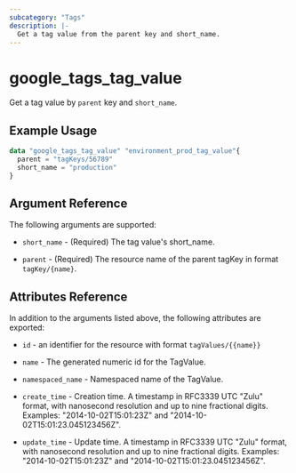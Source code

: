 ```yaml
---
subcategory: "Tags"
description: |-
  Get a tag value from the parent key and short_name.
---
```


# google\_tags\_tag\_value

Get a tag value by `parent` key and `short_name`.

## Example Usage

```tf
data "google_tags_tag_value" "environment_prod_tag_value"{
  parent = "tagKeys/56789"
  short_name = "production"
}
```

## Argument Reference

The following arguments are supported:

* `short_name` - (Required) The tag value's short_name.

* `parent` - (Required) The resource name of the parent tagKey in format `tagKey/{name}`.

## Attributes Reference

In addition to the arguments listed above, the following attributes are exported:

* `id` - an identifier for the resource with format `tagValues/{{name}}`

* `name` -
  The generated numeric id for the TagValue.

* `namespaced_name` -
  Namespaced name of the TagValue.

* `create_time` -
  Creation time.
  A timestamp in RFC3339 UTC "Zulu" format, with nanosecond resolution and up to nine fractional digits. Examples: "2014-10-02T15:01:23Z" and "2014-10-02T15:01:23.045123456Z".

* `update_time` -
  Update time.
  A timestamp in RFC3339 UTC "Zulu" format, with nanosecond resolution and up to nine fractional digits. Examples: "2014-10-02T15:01:23Z" and "2014-10-02T15:01:23.045123456Z".
